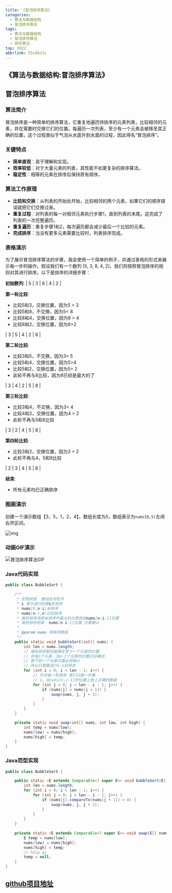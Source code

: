 ```yaml
---
title: 《冒泡排序算法》
categories:
  - 算法与数据结构
  - 冒泡排序算法
tags:
  - 算法与数据结构
  - 冒泡排序算法
  - 排序算法
top: 3022
abbrlink: 55c8611c
---
```


## 《算法与数据结构:冒泡排序算法》

## 冒泡排序算法

### **算法简介**

冒泡排序是一种简单的排序算法，它重复地遍历待排序的元素列表，比较相邻的元素，并在需要时交换它们的位置。每遍历一次列表，至少有一个元素会被移至其正确的位置，这个过程类似于气泡从水底升到水面的过程，因此得名“冒泡排序”。

### **关键特点**

- **简单直观**：易于理解和实现。
- **效率较低**：对于大量元素的列表，其性能不如更复杂的排序算法。
- **稳定性**：相等的元素在排序后保持原有顺序。

### 算法工作原理

- **比较和交换**：从列表的开始处开始，比较相邻的两个元素，如果它们的顺序错误就把它们交换过来。
- **重复过程**：对列表的每一对相邻元素执行步骤1，直到列表的末尾。这完成了列表的一次完整遍历。
- **重复遍历**：重复步骤1和2，每次遍历都会减少最后一个比较的元素。
- **完成排序**：当没有更多元素需要比较时，列表排序完成。

<!-- more -->

### 表格演示

为了展示冒泡排序算法的步骤，我会使用一个简单的例子，并通过表格的形式来展示每一步的操作。假设我们有一个数列 [5, 3, 8, 4, 2]，我们将按照冒泡排序的规则对其进行排序。以下是排序的详细步骤：

**初始数列**: | 5 | 3 | 8 | 4 | 2 |

**第一轮比较**:

- 比较5和3，交换位置，因为5 > 3 
- 比较5和8，不交换，因为5< 8 
- 比较8和4，交换位置，因为8 > 4 
- 比较8和2，交换位置，因为8>2 

| 3 | 5 | 4 | 2 | 8 |

**第二轮比较**:

- 比较3和5，不交换，因为3< 5 
- 比较5和4，交换位置，因为5>4 
- 比较5和2，交换位置，因为5> 2 
- 此轮不再与8比较，因为8已经是最大的了

| 3 | 4 | 2 | 5 | 8 |

**第三轮比较**:

- 比较3和4，不交换，因为3< 4 
- 比较4和2，交换位置，因为4 > 2 
- 此轮不再与5和8比较

| 3 | 2 | 4 | 5 | 8 |

**第四轮比较**:

- 比较3和2，交换位置，因为3 > 2 
- 此轮不再与4，5和8比较

| 2 | 3 | 4 | 5 | 8 |

**结束**:

- 所有元素均已正确排序

### **图画演示**

创建一个演示数组【3，5，1，2，4】，数组长度为5，数组表示为`nums[0,5)`左闭右开区间。

![img](https://cdn.nadav.com.cn/gh/nadav-cheung/img-repo/hexo-blog/v2-d32eb92f1471f29cc8a80e40902e8a2f_1440w.png)

### **动画GIF演示**

![冒泡排序算法GIF](https://cdn.nadav.com.cn/gh/nadav-cheung/img-repo/hexo-blog/v2-700e50020997cb4fdb870d2b79ba807f_1440w.gif)

### **Java代码实现**

```java
public class BubbleSort {

    /**
     * 宏观前提  数组左闭右开
     * i 表示进行的第i轮排序
     * nums[0,n-i)未排序
     * nums[n-1,n)已经排序
     * 每轮排序选择未排序中最大的元素放在nums[n-i-1]位置
     * 每轮排序结束  nums[n-i-1]位置 元素确认
     *
     * @param nums 待排序数组
     */
    public static void bubbleSort(int[] nums) {
        int len = nums.length;
        // 每轮排序都将能确定至少一个元素的位置，
        // 共有n个元素，当n-1个元素的位置已经确定，
        // 剩下的一个元素位置必将确认
        // 所以只需要进行n-1轮排序
        for (int i = 0; i < len - 1; i++) {
            // 针对每一轮排序 我们只做一件事
            // 1、在nums[n-i-1]的位置上放上正确的数据
            for (int j = 0; j < len - i - 1; j++) {
                if (nums[j] > nums[j + 1]) {
                    swap(nums, j, j + 1);
                }
            }
        }
    }

    private static void swap(int[] nums, int low, int high) {
        int temp = nums[low];
        nums[low] = nums[high];
        nums[high] = temp;
    }
}
```

### Java范型实现

```java
public class BubbleSort {

    public static <E extends Comparable<? super E>> void bubbleSort(E[] nums) {
        int len = nums.length;
        for (int i = 0; i < len - 1; i++) {
            for (int j = 0; j < len - i - 1; j++) {
                if (nums[j].compareTo(nums[j + 1]) > 0) {
                    swap(nums, j, j + 1);
                }
            }
        }
    }
  
    private static <E extends Comparable<? super E>> void swap(E[] nums, int low, int high) {
        E temp = nums[low];
        nums[low] = nums[high];
        nums[high] = temp;
        // help gc
        temp = null;
    }
}

```

## [github项目地址](https://github.com/nadav-cheung/algorithm)
